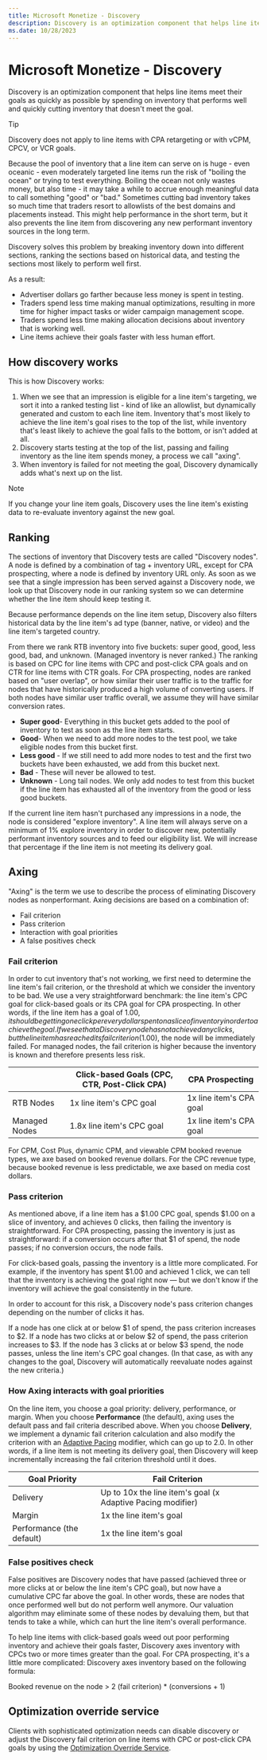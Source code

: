 ```yaml
---
title: Microsoft Monetize - Discovery
description: Discovery is an optimization component that helps line items meet their goals as quickly as possible.
ms.date: 10/28/2023
---
```



# Microsoft Monetize - Discovery

Discovery is an optimization component that helps line items meet their
goals as quickly as possible by spending on inventory that performs well
and quickly cutting inventory that doesn't meet the goal.

> [!TIP]
> Discovery does not apply to line items with CPA retargeting or with vCPM, CPCV, or VCR goals.

Because the pool of inventory that a line item can serve on is huge -
even oceanic - even moderately targeted line items run the risk of
"boiling the ocean" or trying to test everything. Boiling the ocean not
only wastes money, but also time - it may take a while to accrue enough
meaningful data to call something "good" or "bad." Sometimes cutting bad
inventory takes so much time that traders resort to allowlists of the
best domains and placements instead. This might help performance in the
short term, but it also prevents the line item from discovering any new
performant inventory sources in the long term.

Discovery solves this problem by breaking inventory down into different
sections, ranking the sections based on historical data, and testing the
sections most likely to perform well first.

As a result:

- Advertiser dollars go farther because less money is spent in testing.
- Traders spend less time making manual optimizations, resulting in more
  time for higher impact tasks or wider campaign management scope.
- Traders spend less time making allocation decisions about inventory
  that is working well.
- Line items achieve their goals faster with less human effort.

## How discovery works

This is how Discovery works:

1. When we see that an impression is eligible for a line item's
    targeting, we sort it into a ranked testing list - kind of like an
    allowlist, but dynamically generated and custom to each line item.
    Inventory that's most likely to achieve the line item's goal rises
    to the top of the list, while inventory that's least likely to
    achieve the goal falls to the bottom, or isn't added at all.
1. Discovery starts testing at the top of the list, passing and failing
    inventory as the line item spends money, a process we call "axing".
1. When inventory is failed for not meeting the goal, Discovery
    dynamically adds what's next up on the list.

> [!NOTE]
> If you change your line item goals, Discovery uses the line item's existing data to re-evaluate inventory against the new goal.

## Ranking

The sections of inventory that Discovery tests are called "Discovery
nodes". A node is defined by a combination of tag + inventory URL,
except for CPA prospecting, where a node is defined by inventory URL
only. As soon as we see that a single impression has been served against
a Discovery node, we look up that Discovery node in our ranking system
so we can determine whether the line item should keep testing it.

Because performance depends on the line item setup, Discovery also
filters historical data by the line item's ad type (banner, native, or
video) and the line item's targeted country.

From there we rank RTB inventory into five buckets: super good, good,
less good, bad, and unknown. (Managed inventory is never ranked.) The
ranking is based on CPC for line items with CPC and post-click CPA goals
and on CTR for line items with CTR goals. For CPA prospecting, nodes are
ranked based on "user overlap", or how similar their user traffic is to
the traffic for nodes that have historically produced a high volume of
converting users. If both nodes have similar user traffic overall, we
assume they will have similar conversion rates.

- **Super good**- Everything in this bucket gets added to the pool of
  inventory to test as soon as the line item starts.
- **Good**- When we need to add more nodes to the test pool, we take
  eligible nodes from this bucket first.
- **Less good** - If we still need to add more nodes to test and the
  first two buckets have been exhausted, we add from this bucket next.
- **Bad** - These will never be allowed to test.
- **Unknown** - Long tail nodes. We only add nodes to test from this
  bucket if the line item has exhausted all of the inventory from the
  good or less good buckets.

If the current line item hasn't purchased any impressions in a node, the
node is considered "explore inventory". A line item will always serve on
a minimum of 1% explore inventory in order to discover new, potentially
performant inventory sources and to feed our eligibility list. We will
increase that percentage if the line item is not meeting its delivery
goal.

## Axing

"Axing" is the term we use to describe the process of eliminating
Discovery nodes as nonperformant. Axing decisions are based on a
combination of:

- Fail criterion
- Pass criterion
- Interaction with goal priorities
- A false positives check

### Fail criterion

In order to cut inventory that's not working, we first need to determine
the line item's fail criterion, or the threshold at which we consider
the inventory to be bad. We use a very straightforward benchmark: the
line item's CPC goal for click-based goals or its CPA goal for CPA
prospecting. In other words, if the line item has a goal of $1.00, it
should be getting one click per every dollar spent on a slice of
inventory in order to achieve the goal. If we see that a Discovery node
has not achieved any clicks, but the line item has reached its fail
criterion ($1.00), the node will be immediately failed. For managed
nodes, the fail criterion is higher because the inventory is known and
therefore presents less risk.

|  | Click-based Goals (CPC, CTR, Post-Click CPA) | CPA Prospecting |
|---|---|---|
| RTB Nodes | 1x line item's CPC goal | 1x line item's CPA goal |
| Managed Nodes | 1.8x line item's CPC goal | 1x line item's CPA goal |

For CPM, Cost Plus, dynamic CPM, and viewable CPM booked revenue types,
we axe based on booked revenue dollars. For the CPC revenue type,
because booked revenue is less predictable, we axe based on media cost
dollars.

### Pass criterion

As mentioned above, if a line item has a $1.00 CPC goal, spends $1.00 on
a slice of inventory, and achieves 0 clicks, then failing the inventory
is straightforward. For CPA prospecting, passing the inventory is just
as straightforward: if a conversion occurs after that $1 of spend, the
node passes; if no conversion occurs, the node fails.

For click-based goals, passing the inventory is a little more
complicated. For example, if the inventory has spent $1.00 and achieved
1 click, we can tell that the inventory is achieving the goal right now
— but we don't know if the inventory will achieve the goal consistently
in the future.

In order to account for this risk, a Discovery node's pass criterion
changes depending on the number of clicks it has.

If a node has one click at or below $1 of spend, the pass criterion
increases to $2. If a node has two clicks at or below $2 of spend, the
pass criterion increases to $3. If the node has 3 clicks at or below $3
spend, the node passes, unless the line item's CPC goal changes. (In
that case, as with any changes to the goal, Discovery will automatically
reevaluate nodes against the new criteria.)

### How Axing interacts with goal priorities

On the line item, you choose a goal priority: delivery, performance, or
margin. When you choose **Performance**
(the default), axing uses the default pass and fail criteria described
above. When you choose **Delivery**, we
implement a dynamic fail criterion calculation and also modify the
criterion with an [Adaptive Pacing](adaptive-pacing.md)
modifier, which can go up to 2.0. In other words, if a line item is not
meeting its delivery goal, then Discovery will keep incrementally
increasing the fail criterion threshold until it does.

| Goal Priority | Fail Criterion |
|---|---|
| Delivery | Up to 10x the line item's goal (x Adaptive Pacing modifier) |
| Margin | 1x the line item's goal |
| Performance (the default) | 1x the line item's goal |


### False positives check

False positives are Discovery nodes that have passed (achieved three or
more clicks at or below the line item's CPC goal), but now have a
cumulative CPC far above the goal. In other words, these are nodes that
once performed well but do not perform well anymore. Our valuation
algorithm may eliminate some of these nodes by devaluing them, but that
tends to take a while, which can hurt the line item's overall
performance.

To help line items with click-based goals weed out poor performing
inventory and achieve their goals faster, Discovery axes inventory with
CPCs two or more times greater than the goal. For CPA prospecting, it's
a little more complicated: Discovery axes inventory based on the
following formula:

Booked revenue on the node \> 2 (fail criterion) \* (conversions + 1)

## Optimization override service

Clients with sophisticated optimization needs can disable discovery or
adjust the Discovery fail criterion on line items with CPC or post-click
CPA goals by using the [Optimization Override Service](../digital-platform-api/optimization-override-service.md).

